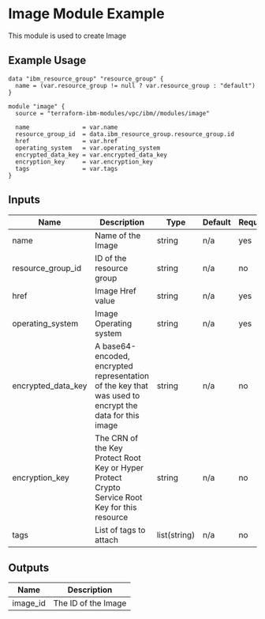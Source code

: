 # Image Module Example

This module is used to create Image

## Example Usage
```
data "ibm_resource_group" "resource_group" {
  name = (var.resource_group != null ? var.resource_group : "default")
}

module "image" {
  source = "terraform-ibm-modules/vpc/ibm//modules/image"

  name               = var.name
  resource_group_id  = data.ibm_resource_group.resource_group.id
  href               = var.href
  operating_system   = var.operating_system
  encrypted_data_key = var.encrypted_data_key
  encryption_key     = var.encryption_key
  tags               = var.tags
}
```

<!-- BEGINNING OF PRE-COMMIT-TERRAFORM DOCS HOOK -->

## Inputs

| Name                              | Description                                           | Type   | Default | Required |
|-----------------------------------|-------------------------------------------------------|--------|---------|----------|
| name | Name of the Image | string | n/a | yes |
| resource\_group\_id | ID of the resource group | string | n/a | no |
| href | Image Href value | string | n/a | yes |
| operating\_system | Image Operating system  | string | n/a | yes |
| encrypted\_data\_key | A base64-encoded, encrypted representation of the key that was used to encrypt the data for this image  | string | n/a | no |
| encryption\_key | The CRN of the Key Protect Root Key or Hyper Protect Crypto Service Root Key for this resource | string | n/a | no |
| tags | List of tags to attach  | list(string) | n/a | no |

## Outputs

| Name | Description |
|------|-------------|
| image\_id | The ID of the Image |

<!-- END OF PRE-COMMIT-TERRAFORM DOCS HOOK -->